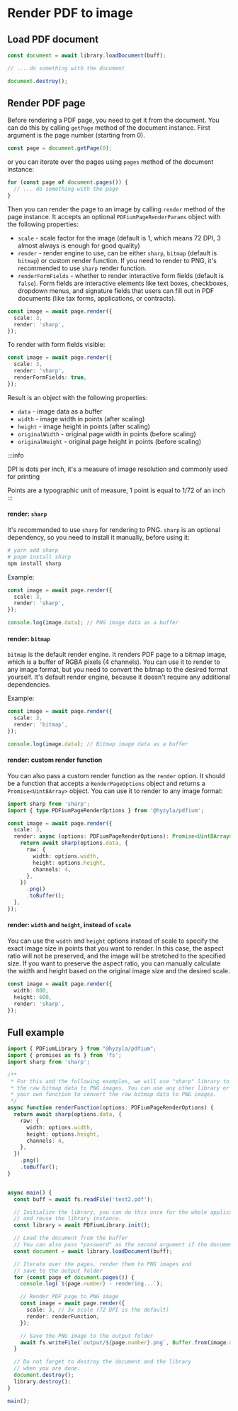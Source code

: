 # Render PDF to image



## Load PDF document

```typescript
const document = await library.loadDocument(buff);

// ... do something with the document

document.destroy();
```

## Render PDF page

Before rendering a PDF page, you need to get it from the document. You can do this by calling `getPage` method of the document instance. First argument is the page number (starting from 0).

```typescript
const page = document.getPage(0);
```

or you can iterate over the pages using `pages` method of the document instance:

```typescript
for (const page of document.pages()) {
  // ... do something with the page
}
```

Then you can render the page to an image by calling `render` method of the page instance. It accepts an optional `PDFiumPageRenderParams` object with the following properties:

- `scale` - scale factor for the image (default is 1, which means 72 DPI, 3 almost always is enough for good quality)
- `render` - render engine to use, can be either `sharp`, `bitmap` (default is `bitmap`) or custom render function. If you need to render to PNG, it's recommended to use `sharp` render function.
- `renderFormFields` - whether to render interactive form fields (default is `false`). Form fields are interactive elements like text boxes, checkboxes, dropdown menus, and signature fields that users can fill out in PDF documents (like tax forms, applications, or contracts).

```typescript
const image = await page.render({
  scale: 3,
  render: 'sharp',
});
```

To render with form fields visible:

```typescript
const image = await page.render({
  scale: 3,
  render: 'sharp',
  renderFormFields: true,
});
```

Result is an object with the following properties:

- `data` - image data as a buffer
- `width` - image width in points (after scaling)
- `height` - image height in points (after scaling)
- `originalWidth` - original page width in points (before scaling)
- `originalHeight` - original page height in points (before scaling)

:::info

DPI is dots per inch, it's a measure of image resolution and commonly used for printing

Points are a typographic unit of measure, 1 point is equal to 1/72 of an inch
:::

#### render: `sharp`

It's recommended to use `sharp` for rendering to PNG. `sharp` is an optional dependency, so you need to install it manually, before using it:

```bash
# yarn add sharp
# pnpm install sharp
npm install sharp

```

Example:

```typescript
const image = await page.render({
  scale: 3,
  render: 'sharp',
});

console.log(image.data); // PNG image data as a buffer
```

#### render: `bitmap`

`bitmap` is the default render engine. It renders PDF page to a bitmap image, which is a buffer of RGBA pixels (4 channels). You can use it to render to any image format, but you need to convert the bitmap to the desired format yourself. It's default render engine, because it doesn't require any additional dependencies.

Example:

```typescript
const image = await page.render({
  scale: 3,
  render: 'bitmap',
});

console.log(image.data); // Bitmap image data as a buffer
```

#### render: custom render function

You can also pass a custom render function as the `render` option. It should be a function that accepts a `RenderPageOptions` object and returns a `Promise<Uint8Array>` object. You can use it to render to any image format:

```typescript
import sharp from 'sharp';
import { type PDFiumPageRenderOptions } from '@hyzyla/pdfium';

const image = await page.render({
  scale: 3,
  render: async (options: PDFiumPageRenderOptions): Promise<Uint8Array> => {
    return await sharp(options.data, {
      raw: {
        width: options.width,
        height: options.height,
        channels: 4,
      },
    })
      .png()
      .toBuffer();
  },
});
```

#### render: `width` and `height`, instead of `scale`

You can use the `width` and `height` options instead of scale to specify the exact image size in points that you want to render. In this case, the aspect ratio will not be preserved, and the image will be stretched to the specified size. If you want to preserve the aspect ratio, you can manually calculate the width and height based on the original image size and the desired scale.


```typescript
const image = await page.render({
  width: 800,
  height: 600,
  render: 'sharp',
});
```

## Full example

```typescript
import { PDFiumLibrary } from "@hyzyla/pdfium";
import { promises as fs } from 'fs';
import sharp from 'sharp';

/**
 * For this and the following examples, we will use "sharp" library to convert
 * the raw bitmap data to PNG images. You can use any other library or write
 * your own function to convert the raw bitmap data to PNG images.
 */
async function renderFunction(options: PDFiumPageRenderOptions) {
  return await sharp(options.data, {
    raw: {
      width: options.width,
      height: options.height,
      channels: 4,
    },
  })
    .png()
    .toBuffer();
}


async main() {
  const buff = await fs.readFile('test2.pdf');

  // Initialize the library, you can do this once for the whole application
  // and reuse the library instance.
  const library = await PDFiumLibrary.init();

  // Load the document from the buffer
  // You can also pass "password" as the second argument if the document is encrypted.
  const document = await library.loadDocument(buff);

  // Iterate over the pages, render them to PNG images and
  // save to the output folder
  for (const page of document.pages()) {
    console.log(`${page.number} - rendering...`);

    // Render PDF page to PNG image
    const image = await page.render({
      scale: 3, // 3x scale (72 DPI is the default)
      render: renderFunction, 
    });

    // Save the PNG image to the output folder
    await fs.writeFile(`output/${page.number}.png`, Buffer.from(image.data));
  }

  // Do not forget to destroy the document and the library
  // when you are done.
  document.destroy();
  library.destroy();
}

main();
```

